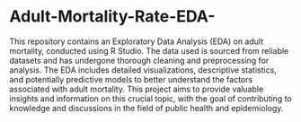 # Adult-Mortality-Rate-EDA-
This repository contains an Exploratory Data Analysis (EDA) on adult mortality, conducted using R Studio. The data used is sourced from reliable datasets and has undergone thorough cleaning and preprocessing for analysis. The EDA includes detailed visualizations, descriptive statistics, and potentially predictive models to better understand the factors associated with adult mortality. This project aims to provide valuable insights and information on this crucial topic, with the goal of contributing to knowledge and discussions in the field of public health and epidemiology.
